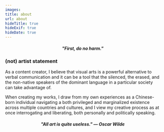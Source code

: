 ```yaml
---
images:
title: about
url: about
hideTitle: true
hideExif: true
hideDate: true
---
```


<div align="center">
		<h5><i>"First, do no harm."</i></h5>
</div>

### (not) artist statement

As a content creator, I believe that visual arts is a powerful alternative to verbal communication and it can be a tool that the silenced, the erased, and the non-native speakers of the dominant language in a particular society can take advantage of. 

When creating my works, I draw from my own experiences as a Chinese-born individual navigating a both privileged and marginalized existence across multiple countries and cultures, and I view my creative process as at once interrogating and liberating, both personally and politically speaking.

<div align="center">
		<h5><i>"All art is quite useless." — Oscar Wilde</i></h5>
</div>
